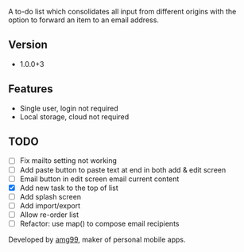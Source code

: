A to-do list which consolidates all input from different origins
with the option to forward an item to an email address.

## Version
- 1.0.0+3

## Features

- Single user, login not required
- Local storage, cloud not required

## TODO

- [ ] Fix mailto setting not working
- [ ] Add paste button to paste text at end in both add & edit screen
- [ ] Email button in edit screen email current content
- [x] Add new task to the top of list
- [ ] Add splash screen
- [ ] Add import/export
- [ ] Allow re-order list
- [ ] Refactor: use map() to compose email recipients

Developed by [amg99], maker of personal mobile apps.

[amg99]: https://amg99.com

